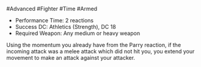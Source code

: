 #Advanced #Fighter #Time #Armed
 
- Performance Time: 2 reactions
- Success DC: Athletics (Strength), DC 18
- Required Weapon: Any medium or heavy weapon
 
Using the momentum you already have from the Parry reaction, if the incoming attack was a melee attack which did not hit you, you extend your movement to make an attack against your attacker.